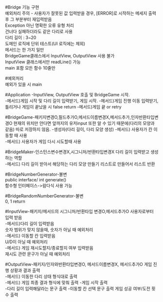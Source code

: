 #Bridge 기능 구현  
예외처리 주의 - 사용자가 잘못된 값 입력받을 경우, [ERROR]로 시작하는 메세지 출력 후 그 부분부터 재입력받음  
Exception 아닌 명확한 오류 유형 처리  
건너다 실패하더라도 같은 다리로 사용  
다리 길이 : 3~20  
도메인 로직에 단위 테스트(UI 로직에는 제외)  
메서드는 한 가지 일만  
BridgeGame클래스에서 InputView, OutputView 사용 불가  
InputView 클래스에서만 readLine() 가능  
main 포함 모든 함수 10줄만  
  

#예외처리  
예외가 있을 시 main
  
#Application
-InputView, OutputView 호출 및 BridgeGame 시작.  
-메서드)게임 시작 및 다리 길이 입력받기, 게임 시작.
-메서드)게임 진행
이동 입력받기, 틀리거나 게임이 끝났을 시 false return
-메서드)게임 끝 or retry


#BridgeGame-패키지변경O,필드추가O,메서드이름변경X,메서드추가,인자반환타입변경O
현재의 위치만 안다면 앞까지의 유저input 또한 알 수 있기 때문에(다리의 모양과 같음) 따로 저장하지 않음.
-생성자(다리 길이, 다리 모양 생성)
-메서드) 사용자가 칸 이동할 때 사용  
-메서드) 사용자가 게임 다시 시도할때 사용  

#BridgeMaker-인스턴스변수변경X,시그니처/반환타입변경X
다리 길이 입력받고 생성 하는 역할  
-메서드) 다리 길이 받아서 해당하는 다리 모양 만들기 리스트로 만들어서 리스트 반환

#BridgeNumberGenerator-불변  
public interface/ int generate()  
함수형 인터페이스->람다식 사용 가능

#BridgeRandomNumberGenerator-불변  
0, 1 return  

#InputView-패키지/메서드의 시그니처/반환타입 변경O,메서드추가O
사용자로부터 입력 받음  
-메서드)다리 길이 입력받음  
숫자 범위가 맞지 않을때, 숫자가 아닐 때 예외처리  
-메서드) 이동할 칸 입력받음  
U/D이 아닐 때 예외처리  
-메서드) 게임 재시도할지/종료할지 여부 입력받음  
재시도 관련 문구가 아닐 때 예외처리  

#OutputView-패키지/인자와반환타입변경O, 메서드이름변경X, 메서드추가O
게임 진행 상황과 결과 출력  
-메서드) 이동한 다리 상태 형식대로 출력  
-메서드) 게임 최종 결과 형식에 맞춰 출력 
-게임 시작 출력  
-다리 길이 입력해달라는 문구 출력
-이동할 칸 선택 문구 출력
게임 성공 여부/도전 횟수 출력